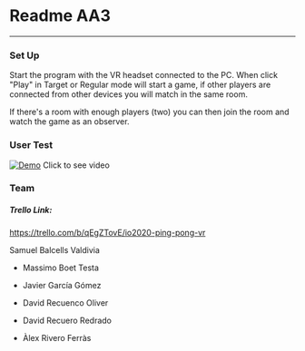 # Readme AA3
---

### Set Up

Start the program with the VR headset connected to the PC. When click "Play" in Target or Regular mode will start a game, if other players are connected from other devices you will match in the same room. 

If there's a room with enough players (two) you can then join the room and watch the game as an observer.

### User Test

[![Demo](https://i.vimeocdn.com/video/906975640.webp?mw=1200&amp)](https://vimeo.com/427846220 "Demo")
Click to see video

### Team
##### Trello Link: 
https://trello.com/b/qEgZTovE/io2020-ping-pong-vr

Samuel Balcells Valdivia

- Massimo Boet Testa

- Javier García Gómez

- David Recuenco Oliver

- David Recuero Redrado

- Àlex Rivero Ferràs



